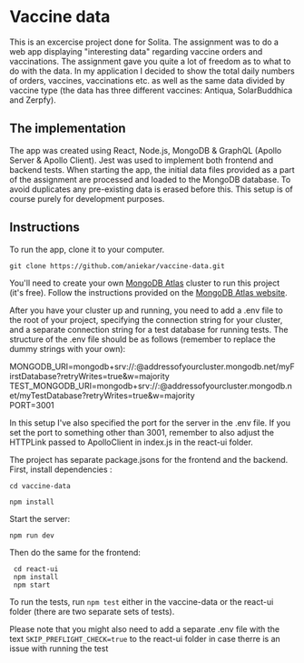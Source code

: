 # Vaccine data 

This is an excercise project done for Solita. The assignment was to do a web app displaying "interesting data" regarding vaccine orders and vaccinations. 
The assignment gave you quite a lot of freedom as to what to do with the data. In my application I decided to show the total daily numbers of orders, vaccines, vaccinations etc. as well as the same data divided by vaccine type (the data has three different vaccines: Antiqua, SolarBuddhica and Zerpfy).

## The implementation

The app was created using React, Node.js, MongoDB & GraphQL (Apollo Server & Apollo Client). Jest was used to implement both frontend and backend tests. 
When starting the app, the initial data files provided as a part of the assignment are processed and loaded to the MongoDB database. To avoid duplicates any pre-existing data is erased before this. This setup is of course purely for development purposes. 

## Instructions 

To run the app, clone it to your computer. 

 ```shell
 git clone https://github.com/aniekar/vaccine-data.git
 ```

You'll need to create your own [MongoDB Atlas](https://www.mongodb.com/cloud/atlas/register) cluster to run this project (it's free). Follow the instructions provided on the [MongoDB Atlas website](https://docs.atlas.mongodb.com/getting-started/).

After you have your cluster up and running, you need to add a .env file to the root of your project, specifying the connection string for your cluster, and a separate connection string for a test database for running tests. The structure of the .env file should be as follows (remember to replace the dummy strings with your own):

 MONGODB_URI=mongodb+srv://<username>:<password>@addressofyourcluster.mongodb.net/myFirstDatabase?retryWrites=true&w=majority 
 TEST_MONGODB_URI=mongodb+srv://<username>:<password>@addressofyourcluster.mongodb.net/myTestDatabase?retryWrites=true&w=majority   
 PORT=3001

In this setup I've also specified the port for the server in the .env file. If you set the port to something other than 3001, remember to also adjust the HTTPLink passed to ApolloClient in index.js in the react-ui folder. 

The project has separate package.jsons for the frontend and the backend. First, install dependencies :

  ```shell
  cd vaccine-data 

  npm install 
  ```

Start the server: 

  ```shell
  npm run dev
  ````

Then do the same for the frontend: 

```shell
 cd react-ui 
 npm install 
 npm start 
 ```

To run the tests, run ```npm test``` either in the vaccine-data or the react-ui folder (there are two separate sets of tests).
 
Please note that you might also need to add a separate .env file with the text ```SKIP_PREFLIGHT_CHECK=true``` to the react-ui folder in case therre is an issue with running the test 




